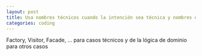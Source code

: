 ```yaml
---
layout: post
title: Usa nombres técnicos cuando la intención sea técnica y nombres de dominio para conceptos de dominio
categories: coding
---
```


Factory, Visitor, Facade, … para casos técnicos y de la lógica de dominio para otros casos
